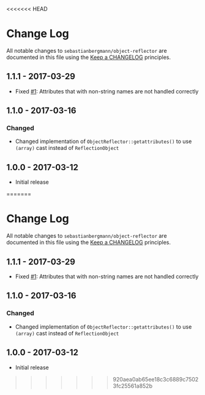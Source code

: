 <<<<<<< HEAD
# Change Log

All notable changes to `sebastianbergmann/object-reflector` are documented in this file using the [Keep a CHANGELOG](http://keepachangelog.com/) principles.

## 1.1.1 - 2017-03-29

* Fixed [#1](https://github.com/sebastianbergmann/object-reflector/issues/1): Attributes that with non-string names are not handled correctly

## 1.1.0 - 2017-03-16

### Changed

* Changed implementation of `ObjectReflector::getattributes()` to use `(array)` cast instead of `ReflectionObject`

## 1.0.0 - 2017-03-12

* Initial release

[1.1.1]: https://github.com/sebastianbergmann/object-enumerator/compare/1.1.0...1.1.1
[1.1.0]: https://github.com/sebastianbergmann/object-enumerator/compare/1.0.0...1.1.0
=======
# Change Log

All notable changes to `sebastianbergmann/object-reflector` are documented in this file using the [Keep a CHANGELOG](http://keepachangelog.com/) principles.

## 1.1.1 - 2017-03-29

* Fixed [#1](https://github.com/sebastianbergmann/object-reflector/issues/1): Attributes that with non-string names are not handled correctly

## 1.1.0 - 2017-03-16

### Changed

* Changed implementation of `ObjectReflector::getattributes()` to use `(array)` cast instead of `ReflectionObject`

## 1.0.0 - 2017-03-12

* Initial release

[1.1.1]: https://github.com/sebastianbergmann/object-enumerator/compare/1.1.0...1.1.1
[1.1.0]: https://github.com/sebastianbergmann/object-enumerator/compare/1.0.0...1.1.0
>>>>>>> 920aea0ab65ee18c3c6889c75023fc25561a852b
